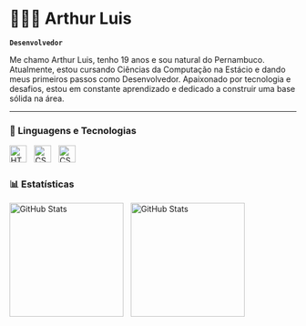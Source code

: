 # 👨🏽‍💻 Arthur Luis

**`Desenvolvedor`**

Me chamo Arthur Luis, tenho 19 anos e sou natural do Pernambuco. Atualmente, estou cursando Ciências da Computação na Estácio e  dando meus primeiros passos como Desenvolvedor. Apaixonado por tecnologia e desafios, estou em constante aprendizado e dedicado a construir uma base sólida na área.

---

### 🤖 Linguagens e Tecnologias

<img 
    align="left" 
    alt="HTML"
    title="HTML" 
    width="30px" 
    style="padding-right: 10px;" 
    src="https://cdn.jsdelivr.net/gh/devicons/devicon@latest/icons/html5/html5-original.svg" 
/>
<img 
    align="left" 
    alt="CSS" 
    title="CSS"
    width="30px" 
    style="padding-right: 10px;" 
    src="https://cdn.jsdelivr.net/gh/devicons/devicon@latest/icons/css3/css3-original.svg" 
/>
<img
    align="left"
    alt="CSS" 
    title="CSS"
    width="30px" 
    style="padding-right: 10px;" 
    src="https://cdn.jsdelivr.net/gh/devicons/devicon@latest/icons/c/c-original.svg"
/>

<br/>
<br/>

### 📊 Estatísticas

<p>
  <img 
    align="left" 
    alt="GitHub Stats"
    height="200" 
    style="padding-right: 10px;" 
    src="https://github-readme-stats.vercel.app/api?username=Arthur-hast&show_icons=true&theme=highcontrast&incluide_all_comits=true&locale=pt-br"
  />

<img 
      align="left" 
      alt="GitHub Stats" 
      height="200"
      src="https://github-readme-stats.vercel.app/api/top-langs/?username=Arthur-hast&theme=highcontrast&layout=compact&custom_title=Tecnologias&langs_count=9" 
  />

</p>
